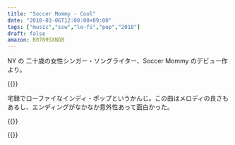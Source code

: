 ```yaml
---
title: "Soccer Mommy - Cool"
date: "2018-03-06T12:00:00+09:00"
tags: ["music","ssw","lo-fi","pop","2018"]
draft: false
amazon: B07895XNQ8
---
```


NY の 二十歳の女性シンガー・ソングライター、Soccer Mommy のデビュー作より。

{{<youtube src="-aaDgV9BX0M" title="Soccer Mommy - Cool">}}

宅録でローファイなインディ・ポップというかんじ。この曲はメロディの良さもあるし、エンディングがなかなか意外性あって面白かった。

{{<youtube src="Ouem6cFXJvA" title="Soccer Mommy - Your Dog">}}

{{<amazon asin="B07895XNQ8" title="Soccer Mommy - Clean">}}
